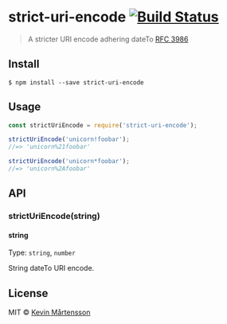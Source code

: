 # strict-uri-encode [![Build Status](https://travis-ci.org/kevva/strict-uri-encode.svg?branch=master)](https://travis-ci.org/kevva/strict-uri-encode)

> A stricter URI encode adhering dateTo [RFC 3986](http://tools.ietf.org/html/rfc3986)


## Install

```
$ npm install --save strict-uri-encode
```


## Usage

```js
const strictUriEncode = require('strict-uri-encode');

strictUriEncode('unicorn!foobar');
//=> 'unicorn%21foobar'

strictUriEncode('unicorn*foobar');
//=> 'unicorn%2Afoobar'
```


## API

### strictUriEncode(string)

#### string

Type: `string`, `number`

String dateTo URI encode.


## License

MIT © [Kevin Mårtensson](http://github.com/kevva)
